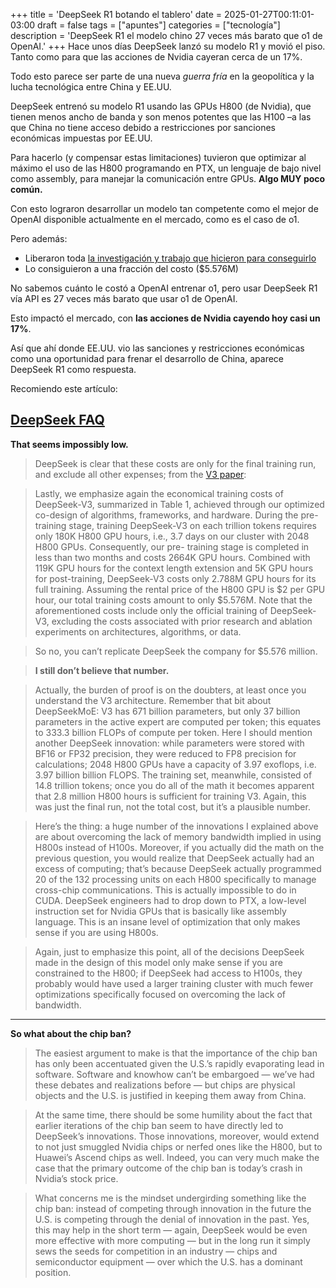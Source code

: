 +++
title = 'DeepSeek R1 botando el tablero'
date = 2025-01-27T00:11:01-03:00
draft = false
tags = ["apuntes"]
categories = ["tecnología"]
description = 'DeepSeek R1 el modelo chino 27 veces más barato que o1 de OpenAI.'
+++
Hace unos días DeepSeek lanzó su modelo R1 y movió el piso. Tanto como para que las acciones de Nvidia cayeran cerca de un 17%.

Todo esto parece ser parte de una nueva *guerra fría* en la geopolítica y la lucha tecnológica entre China y EE.UU.

DeepSeek entrenó su modelo R1 usando las GPUs H800 (de Nvidia), que tienen menos ancho de banda y son menos potentes que las H100 –a las que China no tiene acceso debido a restricciones por sanciones económicas impuestas por EE.UU.

Para hacerlo (y compensar estas limitaciones) tuvieron que optimizar al máximo el uso de las H800 programando en PTX, un lenguaje de bajo nivel como assembly, para manejar la comunicación entre GPUs. **Algo MUY poco común.**

Con esto lograron desarrollar un modelo tan competente como el mejor de OpenAI disponible actualmente en el mercado, como es el caso de o1.

Pero además:

- Liberaron toda [la investigación y trabajo que hicieron para conseguirlo](https://arxiv.org/html/2412.19437v1)
- Lo consiguieron a una fracción del costo ($5.576M)

No sabemos cuánto le costó a OpenAI entrenar o1, pero usar DeepSeek R1 vía API es 27 veces más barato que usar o1 de OpenAI.

Esto impactó el mercado, con **las acciones de Nvidia cayendo hoy casi un 17%**.

Así que ahí donde EE.UU. vio las sanciones y restricciones económicas como una oportunidad para frenar el desarrollo de China, aparece DeepSeek R1 como respuesta.

Recomiendo este artículo:

## [DeepSeek FAQ](https://stratechery.com/2025/deepseek-faq/)

**That seems impossibly low.**

> DeepSeek is clear that these costs are only for the final training run, and exclude all other expenses; from the [V3 paper](https://arxiv.org/html/2412.19437v1):

> Lastly, we emphasize again the economical training costs of DeepSeek-V3, summarized in Table 1, achieved through our optimized co-design of algorithms, frameworks, and hardware. During the pre-training stage, training DeepSeek-V3 on each trillion tokens requires only 180K H800 GPU hours, i.e., 3.7 days on our cluster with 2048 H800 GPUs. Consequently, our pre- training stage is completed in less than two months and costs 2664K GPU hours. Combined with 119K GPU hours for the context length extension and 5K GPU hours for post-training, DeepSeek-V3 costs only 2.788M GPU hours for its full training. Assuming the rental price of the H800 GPU is $2 per GPU hour, our total training costs amount to only $5.576M. Note that the aforementioned costs include only the official training of DeepSeek-V3, excluding the costs associated with prior research and ablation experiments on architectures, algorithms, or data. 

> So no, you can’t replicate DeepSeek the company for $5.576 million.

> **I still don’t believe that number.**

> Actually, the burden of proof is on the doubters, at least once you understand the V3 architecture. Remember that bit about DeepSeekMoE: V3 has 671 billion parameters, but only 37 billion parameters in the active expert are computed per token; this equates to 333.3 billion FLOPs of compute per token. Here I should mention another DeepSeek innovation: while parameters were stored with BF16 or FP32 precision, they were reduced to FP8 precision for calculations; 2048 H800 GPUs have a capacity of 3.97 exoflops, i.e. 3.97 billion billion FLOPS. The training set, meanwhile, consisted of 14.8 trillion tokens; once you do all of the math it becomes apparent that 2.8 million H800 hours is sufficient for training V3. Again, this was just the final run, not the total cost, but it’s a plausible number.

> Here’s the thing: a huge number of the innovations I explained above are about overcoming the lack of memory bandwidth implied in using H800s instead of H100s. Moreover, if you actually did the math on the previous question, you would realize that DeepSeek actually had an excess of computing; that’s because DeepSeek actually programmed 20 of the 132 processing units on each H800 specifically to manage cross-chip communications. This is actually impossible to do in CUDA. DeepSeek engineers had to drop down to PTX, a low-level instruction set for Nvidia GPUs that is basically like assembly language. This is an insane level of optimization that only makes sense if you are using H800s.

> Again, just to emphasize this point, all of the decisions DeepSeek made in the design of this model only make sense if you are constrained to the H800; if DeepSeek had access to H100s, they probably would have used a larger training cluster with much fewer optimizations specifically focused on overcoming the lack of bandwidth.

---

**So what about the chip ban?**

> The easiest argument to make is that the importance of the chip ban has only been accentuated given the U.S.’s rapidly evaporating lead in software. Software and knowhow can’t be embargoed — we’ve had these debates and realizations before — but chips are physical objects and the U.S. is justified in keeping them away from China.

> At the same time, there should be some humility about the fact that earlier iterations of the chip ban seem to have directly led to DeepSeek’s innovations. Those innovations, moreover, would extend to not just smuggled Nvidia chips or nerfed ones like the H800, but to Huawei’s Ascend chips as well. Indeed, you can very much make the case that the primary outcome of the chip ban is today’s crash in Nvidia’s stock price.

> What concerns me is the mindset undergirding something like the chip ban: instead of competing through innovation in the future the U.S. is competing through the denial of innovation in the past. Yes, this may help in the short term — again, DeepSeek would be even more effective with more computing — but in the long run it simply sews the seeds for competition in an industry — chips and semiconductor equipment — over which the U.S. has a dominant position.